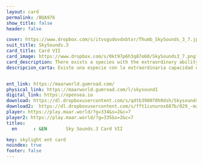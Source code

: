 ```yaml
---
layout: card
permalink: /BQA976
show_title: false
header: false

cover: https://www.dropbox.com/s/itvsgudovdxbtxr/Thumb_SkySounds_3_7.jpg?raw=1
suit_title: SkySounds.3
card_title: Card VII
card_image: https://www.dropbox.com/s/0kt97p6h3q87o60/SkySounds3_7.png?raw=1
card_description: There exists a species with the extraordinary ability to perceive beyond the physical realm. They possess a heightened sensitivity to the subatomic realm, allowing them to see beyond the limitations of human perception. This ability is rooted in the training of their neural structure, which enables them to detect and process information beyond the typical range of human senses. They use this ability to study and understand the underlying laws of physics, delving deeper into the secrets of the multiverse. They usually are scientists, explorers, and philosophers, constantly pushing the boundaries of knowledge.
descripcion_carta: Existe una especie con la extraordinaria capacidad de percibir más allá del reino físico. Poseen una sensibilidad aumentada hacia el reino subatómico, lo que les permite ver más allá de las limitaciones de la percepción humana. Esta habilidad se basa en el entrenamiento de su estructura neural, que les permite detectar y procesar información más allá del rango típico de los sentidos humanos. Usan esta habilidad para estudiar y comprender las leyes subyacentes de la física, adentrándose más en los secretos del multiverso. Generalmente son científicos, exploradores y filósofos, constantemente empujando los límites del conocimiento.


ent_link: https://maarworld.gumroad.com/
physical_link: https://maarworld.gumroad.com/l/skysound1
digital_link: https://opensea.io
download: https://dl.dropboxusercontent.com/s/qdtb390070h9dsh/Skysounds-3-VII.wav?raw=1
download2:  https://dl.dropboxusercontent.com/s/fft1ivnurox687b/029_-maar-sky-sounds.3-card_VII.wav?raw=1
player: https://play.maar.world/?g=334&s=2&c=7
player2: https://play.maar.world/?g=335&s=2&c=7
titles:
  en      : &EN       Sky Sounds.3 Card VII

key: skylight ent card 
noindex: true
footer: false
---
```

